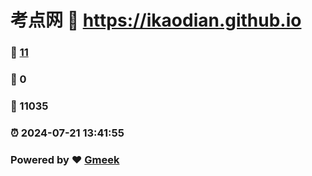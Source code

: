# 考点网 :link: https://ikaodian.github.io 
### :page_facing_up: [11](https://ikaodian.github.io/tag.html) 
### :speech_balloon: 0 
### :hibiscus: 11035 
### :alarm_clock: 2024-07-21 13:41:55 
### Powered by :heart: [Gmeek](https://github.com/Meekdai/Gmeek)
